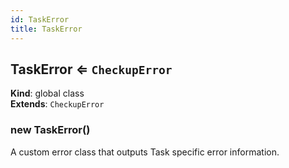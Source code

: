 ```yaml
---
id: TaskError
title: TaskError
---
```


<a name="TaskError"></a>

## TaskError ⇐ <code>CheckupError</code>

**Kind**: global class  
**Extends**: <code>CheckupError</code>  
<a name="new_TaskError_new"></a>

### new TaskError()

A custom error class that outputs Task specific error information.
